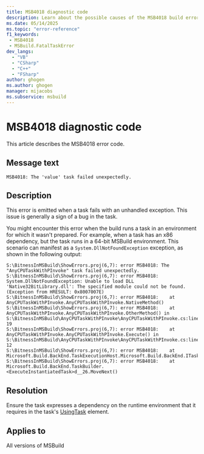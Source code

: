 ```yaml
---
title: MSB4018 diagnostic code
description: Learn about the possible causes of the MSB4018 build error and get troubleshooting tips.
ms.date: 05/14/2025
ms.topic: "error-reference"
f1_keywords:
 - MSB4018
 - MSBuild.FatalTaskError
dev_langs:
  - "VB"
  - "CSharp"
  - "C++"
  - "FSharp"
author: ghogen
ms.author: ghogen
manager: mijacobs
ms.subservice: msbuild
---
```

# MSB4018 diagnostic code

<!-- :::ErrorDefinitionDescription::: -->
<!-- :::editable-content name="introDescription"::: -->
This article describes the MSB4018 error code.
<!-- :::editable-content-end::: -->

## Message text

`MSB4018: The 'value' task failed unexpectedly.`

<!-- :::editable-content name="postOutputDescription"::: -->
## Description

This error is emitted when a task fails with an unhandled exception. This issue is generally a sign of a bug in the task.

You might encounter this error when the build runs a task in an environment for which it wasn't prepared. For example, when a task has an x86 dependency, but the task runs in a 64-bit MSBuild environment. This scenario can manifest as a `System.DllNotFoundException` exception, as shown in the following output:

```output
S:\BitnessInMSBuild\ShowErrors.proj(6,7): error MSB4018: The "AnyCPUTaskWithPInvoke" task failed unexpectedly.
S:\BitnessInMSBuild\ShowErrors.proj(6,7): error MSB4018: System.DllNotFoundException: Unable to load DLL 'Native32BitLibrary.dll': The specified module could not be found. (Exception from HRESULT: 0x8007007E)
S:\BitnessInMSBuild\ShowErrors.proj(6,7): error MSB4018:    at AnyCPUTaskWithPInvoke.AnyCPUTaskWithPInvoke.NativeMethod()
S:\BitnessInMSBuild\ShowErrors.proj(6,7): error MSB4018:    at AnyCPUTaskWithPInvoke.AnyCPUTaskWithPInvoke.OtherMethod() in S:\BitnessInMSBuild\AnyCPUTaskWithPInvoke\AnyCPUTaskWithPInvoke.cs:line 19
S:\BitnessInMSBuild\ShowErrors.proj(6,7): error MSB4018:    at AnyCPUTaskWithPInvoke.AnyCPUTaskWithPInvoke.Execute() in S:\BitnessInMSBuild\AnyCPUTaskWithPInvoke\AnyCPUTaskWithPInvoke.cs:line 12
S:\BitnessInMSBuild\ShowErrors.proj(6,7): error MSB4018:    at Microsoft.Build.BackEnd.TaskExecutionHost.Microsoft.Build.BackEnd.ITaskExecutionHost.Execute()
S:\BitnessInMSBuild\ShowErrors.proj(6,7): error MSB4018:    at Microsoft.Build.BackEnd.TaskBuilder.<ExecuteInstantiatedTask>d__26.MoveNext()
```

## Resolution

Ensure the task expresses a dependency on the runtime environment that it requires in the task's [UsingTask](../usingtask-element-msbuild.md) element.
<!-- :::editable-content-end::: -->
<!-- :::ErrorDefinitionDescription-end::: -->

## Applies to

All versions of MSBuild